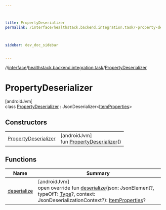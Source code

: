 ```yaml
---



title: PropertyDeserializer
permalink: /interface/healthstack.backend.integration.task/-property-deserializer/index.html



sidebar: dev_doc_sidebar


---
```




//[interface](/bi_interface.html)/[healthstack.backend.integration.task](../index.html)/[PropertyDeserializer](index.html)



# PropertyDeserializer



[androidJvm]\
class [PropertyDeserializer](index.html) : JsonDeserializer&lt;[ItemProperties](../-item-properties/index.html)&gt;



## Constructors


| | |
|---|---|
| [PropertyDeserializer](-property-deserializer.html) | [androidJvm]<br>fun [PropertyDeserializer](-property-deserializer.html)() |


## Functions


| Name | Summary |
|---|---|
| [deserialize](deserialize.html) | [androidJvm]<br>open override fun [deserialize](deserialize.html)(json: JsonElement?, typeOfT: [Type](https://developer.android.com/reference/kotlin/java/lang/reflect/Type.html)?, context: JsonDeserializationContext?): [ItemProperties](../-item-properties/index.html)? |



